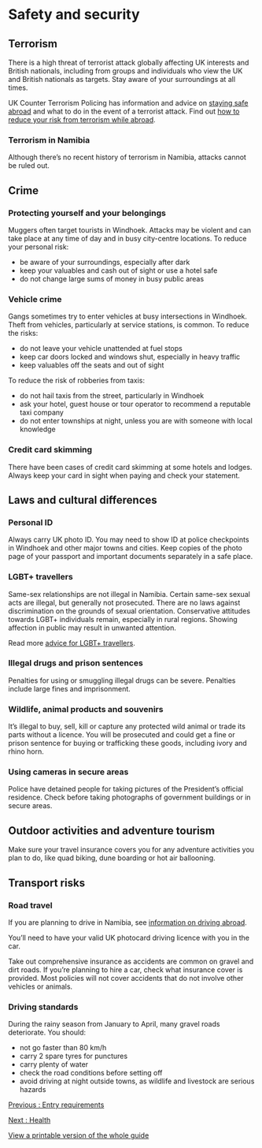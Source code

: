 # Safety and security

## Terrorism

There is a high threat of terrorist attack globally affecting UK interests and British nationals, including from groups and individuals who view the UK and British nationals as targets. Stay aware of your surroundings at all times.

UK Counter Terrorism Policing has information and advice on [staying safe abroad](https://www.counterterrorism.police.uk/safetyadvice/) and what to do in the event of a terrorist attack. Find out [how to reduce your risk from terrorism while abroad](https://www.gov.uk/guidance/reduce-your-risk-from-terrorism-while-abroad).

### Terrorism in Namibia

Although there’s no recent history of terrorism in Namibia, attacks cannot be ruled out.

## Crime

### Protecting yourself and your belongings

Muggers often target tourists in Windhoek. Attacks may be violent and can take place at any time of day and in busy city-centre locations. To reduce your personal risk:

* be aware of your surroundings, especially after dark
* keep your valuables and cash out of sight or use a hotel safe
* do not change large sums of money in busy public areas

### Vehicle crime

Gangs sometimes try to enter vehicles at busy intersections in Windhoek. Theft from vehicles, particularly at service stations, is common. To reduce the risks:

* do not leave your vehicle unattended at fuel stops
* keep car doors locked and windows shut, especially in heavy traffic
* keep valuables off the seats and out of sight

To reduce the risk of robberies from taxis:

* do not hail taxis from the street, particularly in Windhoek
* ask your hotel, guest house or tour operator to recommend a reputable taxi company
* do not enter townships at night, unless you are with someone with local knowledge

### Credit card skimming

There have been cases of credit card skimming at some hotels and lodges. Always keep your card in sight when paying and check your statement.

## Laws and cultural differences

### Personal ID

Always carry UK photo ID. You may need to show ID at police checkpoints in Windhoek and other major towns and cities. Keep copies of the photo page of your passport and important documents separately in a safe place.

### LGBT+ travellers

Same-sex relationships are not illegal in Namibia. Certain same-sex sexual acts are illegal, but generally not prosecuted. There are no laws against discrimination on the grounds of sexual orientation. Conservative attitudes towards LGBT+ individuals remain, especially in rural regions. Showing affection in public may result in unwanted attention.

Read more [advice for LGBT+ travellers](https://www.gov.uk/lesbian-gay-bisexual-and-transgender-foreign-travel-advice).

### Illegal drugs and prison sentences

Penalties for using or smuggling illegal drugs can be severe. Penalties include large fines and imprisonment.

### Wildlife, animal products and souvenirs

It’s illegal to buy, sell, kill or capture any protected wild animal or trade its parts without a licence. You will be prosecuted and could get a fine or prison sentence for buying or trafficking these goods, including ivory and rhino horn.

### Using cameras in secure areas

Police have detained people for taking pictures of the President’s official residence. Check before taking photographs of government buildings or in secure areas.

## Outdoor activities and adventure tourism

Make sure your travel insurance covers you for any adventure activities you plan to do, like quad biking, dune boarding or hot air ballooning.

## Transport risks

### Road travel

If you are planning to drive in Namibia, see [information on driving abroad](https://www.gov.uk/driving-abroad).

You’ll need to have your valid UK photocard driving licence with you in the car.

Take out comprehensive insurance as accidents are common on gravel and dirt roads. If you’re planning to hire a car, check what insurance cover is provided. Most policies will not cover accidents that do not involve other vehicles or animals.

### Driving standards

During the rainy season from January to April, many gravel roads deteriorate. You should:

* not go faster than 80 km/h
* carry 2 spare tyres for punctures
* carry plenty of water
* check the road conditions before setting off
* avoid driving at night outside towns, as wildlife and livestock are serious hazards

[Previous
:
Entry requirements](/foreign-travel-advice/namibia/entry-requirements)

[Next
:
Health](/foreign-travel-advice/namibia/health)

[View a printable version of the whole guide](/foreign-travel-advice/namibia/print)